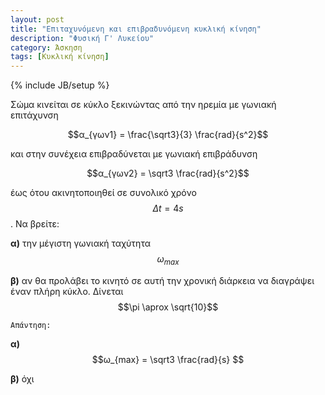 ```yaml
---
layout: post
title: "Eπιταχυνόμενη και επιβραδυνόμενη κυκλική κίνηση"
description: "Φυσική Γ' Λυκείου"
category: Άσκηση
tags: [Κυκλική κίνηση]
---
```

{% include JB/setup %}



Σώμα κινείται σε κύκλο ξεκινώντας από την ηρεμία με γωνιακή επιτάχυνση 


$$α_{γων1} = \frac{\sqrt3}{3} \frac{rad}{s^2}$$ 


και στην συνέχεια επιβραδύνεται με γωνιακή επιβράδυνση 


$$α_{γων2} = \sqrt3 \frac{rad}{s^2}$$


έως ότου ακινητοποιηθεί σε συνολικό χρόνο $$Δt = 4s$$. Να βρείτε:

**α)** την μέγιστη γωνιακή ταχύτητα $$ω_{max}$$

**β)** αν θα προλάβει το κινητό σε αυτή την χρονική διάρκεια να διαγράψει έναν πλήρη κύκλο. 
Δίνεται $$\pi \aprox \sqrt{10}$$


`Απάντηση:`

**α)** $$ω_{max} = \sqrt3 \frac{rad}{s} $$

**β)** όχι